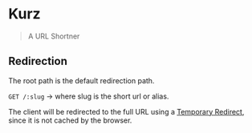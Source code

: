 # Kurz
> A URL Shortner

## Redirection

The root path is the default redirection path.

`GET /:slug` -> where slug is the short url or alias.

The client will be redirected to the full URL using a [Temporary Redirect](https://www.w3.org/Protocols/rfc2616/rfc2616-sec10.html#sec10.3.3), since it is not cached by the browser.
